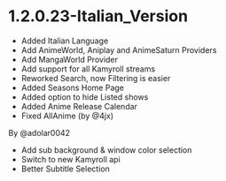 # 1.2.0.23-Italian_Version

- Added Italian Language
- Add AnimeWorld, Aniplay and AnimeSaturn Providers
- Add MangaWorld Provider
- Add support for all Kamyroll streams
- Reworked Search, now Filtering is easier
- Added Seasons Home Page
- Added option to hide Listed shows
- Added Anime Release Calendar
- Fixed AllAnime (by @4jx)

By @adolar0042
- Add sub background & window color selection
- Switch to new Kamyroll api
- Better Subtitle Selection